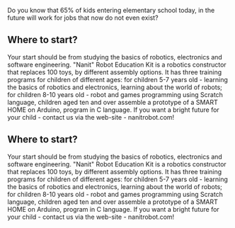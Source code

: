 Do you know that 65% of kids entering elementary school today, in the future will work for jobs that now do not even exist?

Where to start?
---------------

Your start should be from studying the basics of robotics, electronics and software engineering.
"Nanit" Robot  Education Kit is a robotics constructor that replaces 100 toys, by different assembly options. It has three training programs for children of different ages: for children 5-7 years old - learning the basics of robotics and electronics, learning about the world of robots; for children 8-10 years old - robot and games programming using Scratch language, children aged ten and over assemble a prototype of a SMART HOME on Arduino, program in C language. If you want a bright future for your child - contact us via the web-site - nanitrobot.com!

Where to start?
---------------
Your start should be from studying the basics of robotics, electronics and software engineering.
"Nanit" Robot  Education Kit is a robotics constructor that replaces 100 toys, by different assembly options. It has three training programs for children of different ages: for children 5-7 years old - learning the basics of robotics and electronics, learning about the world of robots; for children 8-10 years old - robot and games programming using Scratch language, children aged ten and over assemble a prototype of a SMART HOME on Arduino, program in C language. If you want a bright future for your child - contact us via the web-site - nanitrobot.com!